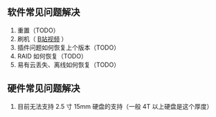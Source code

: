 ## 软件常见问题解决

1. 重置（TODO）
2. 刷机（ [B站视频](https://www.bilibili.com/video/BV1vV411Q7wb/?share_source=copy_web&vd_source=60661ff18afa37bbfca1f94f13563a45) ）
3. 插件问题如何恢复上个版本（TODO）
4. RAID 如何恢复（TODO）
5. 易有云丢失、离线如何恢复（TODO）

## 硬件常见问题解决

1. 目前无法支持 2.5 寸 15mm 硬盘的支持（一般 4T 以上硬盘是这个厚度）